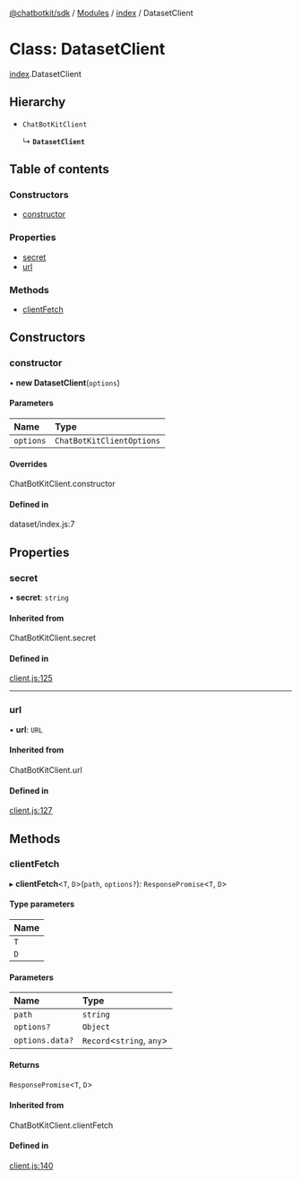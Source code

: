[@chatbotkit/sdk](../README.md) / [Modules](../modules.md) / [index](../modules/index.md) / DatasetClient

# Class: DatasetClient

[index](../modules/index.md).DatasetClient

## Hierarchy

- `ChatBotKitClient`

  ↳ **`DatasetClient`**

## Table of contents

### Constructors

- [constructor](index.DatasetClient.md#constructor)

### Properties

- [secret](index.DatasetClient.md#secret)
- [url](index.DatasetClient.md#url)

### Methods

- [clientFetch](index.DatasetClient.md#clientfetch)

## Constructors

### constructor

• **new DatasetClient**(`options`)

#### Parameters

| Name | Type |
| :------ | :------ |
| `options` | `ChatBotKitClientOptions` |

#### Overrides

ChatBotKitClient.constructor

#### Defined in

dataset/index.js:7

## Properties

### secret

• **secret**: `string`

#### Inherited from

ChatBotKitClient.secret

#### Defined in

[client.js:125](https://github.com/chatbotkit/node-sdk/blob/7c74fe0/packages/sdk/src/client.js#L125)

___

### url

• **url**: `URL`

#### Inherited from

ChatBotKitClient.url

#### Defined in

[client.js:127](https://github.com/chatbotkit/node-sdk/blob/7c74fe0/packages/sdk/src/client.js#L127)

## Methods

### clientFetch

▸ **clientFetch**<`T`, `D`\>(`path`, `options?`): `ResponsePromise`<`T`, `D`\>

#### Type parameters

| Name |
| :------ |
| `T` |
| `D` |

#### Parameters

| Name | Type |
| :------ | :------ |
| `path` | `string` |
| `options?` | `Object` |
| `options.data?` | `Record`<`string`, `any`\> |

#### Returns

`ResponsePromise`<`T`, `D`\>

#### Inherited from

ChatBotKitClient.clientFetch

#### Defined in

[client.js:140](https://github.com/chatbotkit/node-sdk/blob/7c74fe0/packages/sdk/src/client.js#L140)

